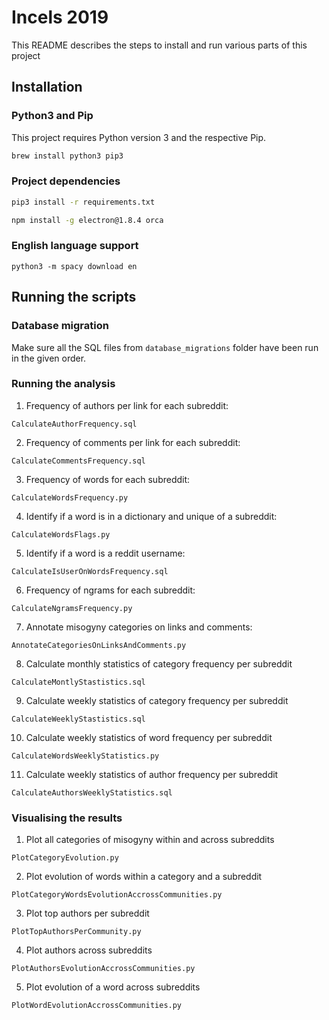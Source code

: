 # Incels 2019

This README describes the steps to install and run various parts of this project

## Installation

### Python3 and Pip

This project requires Python version 3 and the respective Pip.

```bash
brew install python3 pip3
```

### Project dependencies

```bash
pip3 install -r requirements.txt

npm install -g electron@1.8.4 orca
```

### English language support

```
python3 -m spacy download en
```

## Running the scripts

### Database migration

Make sure all the SQL files from `database_migrations` folder have been run in the given order.



### Running the analysis

1. Frequency of authors per link for each subreddit:

`CalculateAuthorFrequency.sql`

2. Frequency of comments per link for each subreddit:

`CalculateCommentsFrequency.sql`

3. Frequency of words for each subreddit:

`CalculateWordsFrequency.py`

4. Identify if a word is in a dictionary and unique of a subreddit:

`CalculateWordsFlags.py`

5. Identify if a word is a reddit username:

`CalculateIsUserOnWordsFrequency.sql`

6. Frequency of ngrams for each subreddit:

`CalculateNgramsFrequency.py`

7. Annotate misogyny categories on links and comments:

`AnnotateCategoriesOnLinksAndComments.py`

8. Calculate monthly statistics of category frequency per subreddit

`CalculateMontlyStastistics.sql`

9. Calculate weekly statistics of category frequency per subreddit

`CalculateWeeklyStastistics.sql`

10. Calculate weekly statistics of word frequency per subreddit

`CalculateWordsWeeklyStatistics.py`

11. Calculate weekly statistics of author frequency per subreddit

`CalculateAuthorsWeeklyStatistics.sql`


### Visualising the results

1. Plot all categories of misogyny within and across subreddits 

`PlotCategoryEvolution.py`

2. Plot evolution of words within a category and a subreddit

`PlotCategoryWordsEvolutionAccrossCommunities.py`

3. Plot top authors per subreddit

`PlotTopAuthorsPerCommunity.py`

4. Plot authors across subreddits

`PlotAuthorsEvolutionAccrossCommunities.py`

5. Plot evolution of a word across subreddits

`PlotWordEvolutionAccrossCommunities.py`
